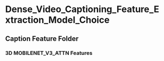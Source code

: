 # Dense_Video_Captioning_Feature_Extraction_Model_Choice
## Caption Feature Folder
### 3D MOBILENET_V3_ATTN Features
